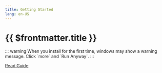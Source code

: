 ```yaml
---
title: Getting Started
lang: en-US
---
```


# {{ $frontmatter.title }}


<AppVersion />
::: warning
When you install for the first time, windows may show a warning message. Click `more` and `Run Anyway`.
:::

[Read Guide](/guide)